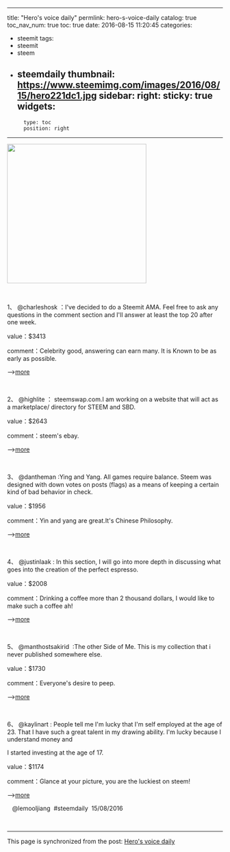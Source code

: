 
---
title: "Hero's voice daily"
permlink: hero-s-voice-daily
catalog: true
toc_nav_num: true
toc: true
date: 2016-08-15 11:20:45
categories:
- steemit
tags:
- steemit
- steem
- steemdaily
thumbnail: https://www.steemimg.com/images/2016/08/15/hero221dc1.jpg
sidebar:
    right:
        sticky: true
widgets:
    -
        type: toc
        position: right
---


<html>
<p><img src="https://www.steemimg.com/images/2016/08/15/hero221dc1.jpg" width="325" height="325"/></p>
<p><br></p>
<p>1、 @charleshosk ：I've decided to do a Steemit AMA. Feel free to ask any questions in the comment section and I'll answer at least the top 20 after one week.</p>
<p>value：$3413</p>
<p>comment：Celebrity good, answering can earn many. It is Known to be as early as possible.</p>
<p>--&gt;<a href="https://steemit.com/ama/@charleshosk/charles-hoskinson-steemit-ama">more</a></p>
<p><br></p>
<p>2、 @highlite ： steemswap.com.I am working on a website that will act as a marketplace/ directory for STEEM and SBD.</p>
<p>value：$2643</p>
<p>comment：steem's ebay.</p>
<p>--&gt;<a href="https://steemit.com/steemit/@highlite/steemswap-like-craigslist-for-steem">more</a></p>
<p><br></p>
<p>3、 @dantheman :Ying and Yang. All games require balance. Steem was designed with down votes on posts (flags) as a means of keeping a certain kind of bad behavior in check.</p>
<p>value：$1956</p>
<p>comment：Yin and yang are great.It's Chinese Philosophy.</p>
<p>--&gt;<a href="https://steemit.com/steem/@dantheman/negative-voting-and-steem">more</a></p>
<p><br></p>
<p>4、 @justinlaak : In this section, I will go into more depth in discussing what goes into the creation of the perfect espresso.</p>
<p>value：$2008</p>
<p>comment：Drinking a coffee more than 2 thousand dollars, I would like to make such a coffee ah!</p>
<p>--&gt;<a href="https://steemit.com/coffee/@justinlaak/why-drink-stale-coffee-part-6-espresso">more</a></p>
<p><br></p>
<p>5、 @manthostsakirid &nbsp;:The other Side of Me. This is my collection that i never published somewhere else.</p>
<p>value：$1730</p>
<p>comment：Everyone's desire to peep.</p>
<p>--&gt;<a href="https://steemit.com/photography/@manthostsakirid/the-other-side-of-me">more</a></p>
<p><br></p>
<p>6、 @kaylinart : People tell me I'm lucky that I'm self employed at the age of 23. That I have such a great talent in my drawing ability. I'm lucky because I understand money and&nbsp;</p>
<p>I started investing at the age of 17.</p>
<p>value：$1174</p>
<p>comment：Glance at your picture, you are the luckiest on steem!</p>
<p>--&gt;<a href="https://steemit.com/life/@kaylinart/how-to-be-as-lucky-as-i-am">more</a></p>
<p>&nbsp;&nbsp;&nbsp;@lemooljiang &nbsp;#steemdaily &nbsp;15/08/2016</p>
<p><br></p>
</html>

- - -

This page is synchronized from the post: [Hero's voice daily](https://steemit.com/@lemooljiang/hero-s-voice-daily)
